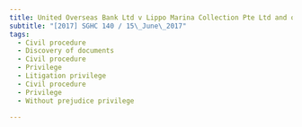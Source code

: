 ```yaml
---
title: United Overseas Bank Ltd v Lippo Marina Collection Pte Ltd and others 
subtitle: "[2017] SGHC 140 / 15\_June\_2017"
tags:
  - Civil procedure
  - Discovery of documents
  - Civil procedure
  - Privilege
  - Litigation privilege
  - Civil procedure
  - Privilege
  - Without prejudice privilege

---
```


